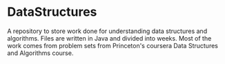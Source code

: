 # DataStructures

A repository to store work done for understanding data structures and algorithms. Files are written in Java and divided into weeks. Most of the work comes from problem sets from Princeton's coursera Data Structures and Algorithms course.
